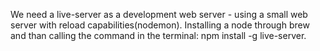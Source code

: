 We need a live-server as a development web server - using a small web server with reload capabilities(nodemon). Installing a node through brew and than calling the command in the terminal: npm install -g live-server. 
